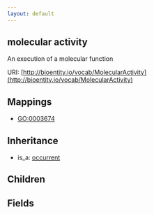```yaml
---
layout: default
---
```


## molecular activity


An execution of a molecular function

URI: [http://bioentity.io/vocab/MolecularActivity](http://bioentity.io/vocab/MolecularActivity)
## Mappings

 * [GO:0003674](http://purl.obolibrary.org/obo/GO_0003674)

## Inheritance

 *  is_a: [occurrent](Occurrent.html)

## Children



## Fields

